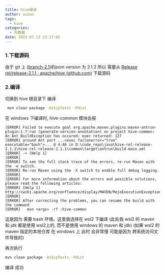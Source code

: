 ```yaml
---
title: hive编译
author: xxzuo
tags:
  - hive
categories:
  - 大数据
date: 2023-07-13 23:17:02
---
```


### 1.下载源码
由于 git 上 ([branch-2.1](https://github.com/apache/hive/tree/branch-2.1))的pom version 为 2.1.2 所以 需要从  [Release rel/release-2.1.1 · apache/hive (github.com)](https://github.com/apache/hive/releases/tag/rel%2Frelease-2.1.1)
下载源码

### 2.编译
切换到 hive 根目录下   编译
```cmd
 mvn clean package -DskipTests -Pdist
```
在 windows 下编译时,  hive-common 模块会报
```
[ERROR] Failed to execute goal org.apache.maven.plugins:maven-antrun-plugin:1.7:run (generate-version-annotation) on project hive-common: An Ant BuildException has occured: exec returned: 127
[ERROR] around Ant part ...<exec failonerror="true" executable="bash">... @ 4:46 in D:\code_repo\java\hive-rel-release-2.1.1\hive-rel-release-2.1.1\common\target\antrun\build-main.xml
[ERROR] -> [Help 1]
[ERROR]
[ERROR] To see the full stack trace of the errors, re-run Maven with the -e switch.
[ERROR] Re-run Maven using the -X switch to enable full debug logging.
[ERROR]
[ERROR] For more information about the errors and possible solutions, please read the following articles:
[ERROR] [Help 1] http://cwiki.apache.org/confluence/display/MAVEN/MojoExecutionException
[ERROR]
[ERROR] After correcting the problems, you can resume the build with the command
[ERROR]   mvn <args> -rf :hive-common

```

这是因为 需要 bash 环境。这里我选择在 wsl2 下编译 (此处我 wsl2 的 maven 和 jdk 都是使用 wsl2上的,  而不是使用 windows 的 maven 和 jdk) (如果 wsl2 的 maven 指定的本地仓库 在 windows 上 此时 会非常慢 可能是因为 跨系统访问文件导致的)

再次执行
```bash
mvn clean package -DskipTests -Pdist
```
编译 成功











